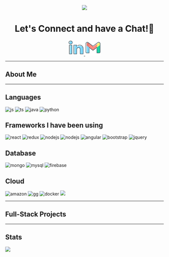 <p align="center">
    <img src="https://capsule-render.vercel.app/api?type=waving&color=gradient&text=Hello!&height=100&section=header" />
</p>

<h1 align="center">
  Let's Connect and have a Chat!💬
</h1>
<p align="center">
<a href="https://www.linkedin.com/in/qianjun-liang">
  <img height="50" src="./public/social/linkedin.png"/>
</a>
<a mailto="qianjunliang.ql@gmail.com">
  <img height="50" src="./public/social/gmail.png"/>
</a>
</p>

---

<h2>About Me</h2>
<p></p>

---

<h2>Languages</h2>
<p align="left">
<img src="https://img.shields.io/badge/JavaScript-black?logo=javascript&logoColor=yellow" alt="js"/>
<img src="https://img.shields.io/badge/TypeScript-black?logo=typescript&logoColor=blue" alt="ts"/>
<img src="https://img.shields.io/badge/Java-black?logoColor=blue" alt="java"/>
<img src="https://img.shields.io/badge/Python-black?logo=python&logoColor=blue" alt="python"/>
</p>

<h2>Frameworks I have been using</h2>
<p align="left">
<img src="https://img.shields.io/badge/React-black?logo=react&logoColor=blue" alt="react"/>
<img src="https://img.shields.io/badge/Redux-black?logo=redux&logoColor=blue" alt="redux"/>
<img src="https://img.shields.io/badge/Nodejs-black?logo=nodedotjs&logoColor=green" alt="nodejs"/>
<img src="https://img.shields.io/badge/Spring%20Boot-black?logo=springboot&logoColor=green" alt="nodejs" />
<img src="https://img.shields.io/badge/Angular-black?logo=angular&logoColor=orange" alt="angular"/>
<img src="https://img.shields.io/badge/Bootstrap-black?logo=bootstrap&logoColor=blue" alt="bootstrap"/>
<img src="https://img.shields.io/badge/jquery-black?logo=jquery&logoColor=blue" alt="jquery"/>
</p>

<h2>Database</h2>
<p align="left">
<img src="https://img.shields.io/badge/MongoDB-black?logo=mongodb&logoColor=green" alt="mongo"/>
<img src="https://img.shields.io/badge/MySQL-black?logo=mysql&logoColor=blue"  alt="mysql"/>
<img src="https://img.shields.io/badge/Firebase-black?logo=firebase&logoColor=yellow" alt="firebase"/>

</p>

<h2>Cloud</h2>
<p align="left">
<img src="https://img.shields.io/badge/AmazonS3-black?logo=amazons3&logoColor=orange" alt="amazon"/>
<img src="https://img.shields.io/badge/GoogleCloud-black?logo=googlecloud&logoColor=blue" alt="gg"/>
<img src="https://img.shields.io/badge/Docker-black?logo=docker&logoColor=blue" alt="docker"/>

<img src="https://img.shields.io/badge/GitLab-black?logo=gitlab&logoColor=orange" />
</p>

---
<h2>Full-Stack Projects</h2>

---
<h2>Stats</h2>
<img src="https://github-readme-stats.vercel.app/api/top-langs/?username=qianjun-ql&hide=html&hide_title=true&hide_border=true&layout=compact&langs_count=6&exclude_repo=qianjun-ql&text_color=000&icon_color=fff&bg_color=0,E0D2FF,FFD0B4,FFA2A2&theme=graywhite" />
<!---
qianjun-ql/qianjun-ql is a ✨ special ✨ repository because i< img src="this file) appears on your GitHub profile.
You can click the Preview link to take a look at your changes.
--->
